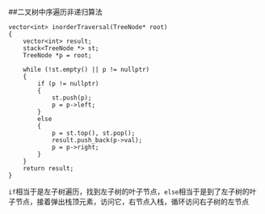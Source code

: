 ##二叉树中序遍历非递归算法
   
    vector<int> inorderTraversal(TreeNode* root)
    {
        vector<int> result;
        stack<TreeNode *> st;
        TreeNode *p = root;

        while (!st.empty() || p != nullptr)
        {
            if (p != nullptr)
            {
                st.push(p);
                p = p->left;
            }
            else
            {
                p = st.top(), st.pop();
                result.push_back(p->val);
                p = p->right;
            }
        }
        return result;
    }

`if`相当于是左子树遍历，找到左子树的叶子节点，`else`相当于是到了左子树的叶子节点，接着弹出栈顶元素，访问它，右节点入栈，循环访问右子树的左节点
